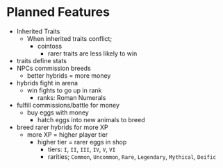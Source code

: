 # Planned Features
- Inherited Traits
  - When inherited traits conflict;
    - cointoss
      - rarer traits are less likely to win
- traits define stats
- NPCs commission breeds
  - better hybrids = more money
- hybrids fight in arena
  - win fights to go up in rank
    - ranks: Roman Numerals
- fulfill commissions/battle for money
  - buy eggs with money
    - hatch eggs into new animals to breed
- breed rarer hybrids for more XP
  - more XP = higher player tier
    - higher tier = rarer eggs in shop
      - tiers: `I`, `II`, `III`, `IV`, `V`, `VI`
      - rarities; `Common`, `Uncommon`, `Rare`, `Legendary`, `Mythical`, `Deific`